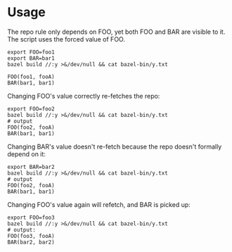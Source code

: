 # Usage

The repo rule only depends on FOO, yet both FOO and BAR are visible to it.
The script uses the forced value of FOO.

    export FOO=foo1
    export BAR=bar1
    bazel build //:y >&/dev/null && cat bazel-bin/y.txt 

    FOO(foo1, fooA)
    BAR(bar1, bar1)


Changing FOO's value correctly re-fetches the repo:

    export FOO=foo2
    bazel build //:y >&/dev/null && cat bazel-bin/y.txt
    # output
    FOO(foo2, fooA)
    BAR(bar1, bar1)


Changing BAR's value doesn't re-fetch because the repo doesn't formally depend on it:

    export BAR=bar2
    bazel build //:y >&/dev/null && cat bazel-bin/y.txt
    # output
    FOO(foo2, fooA)
    BAR(bar1, bar1)

Changing FOO's value again will refetch, and BAR is picked up:

    export FOO=foo3
    bazel build //:y >&/dev/null && cat bazel-bin/y.txt
    # output:
    FOO(foo3, fooA)
    BAR(bar2, bar2)
